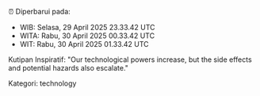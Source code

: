 ⏰ Diperbarui pada:
- WIB: Selasa, 29 April 2025 23.33.42 UTC
- WITA: Rabu, 30 April 2025 00.33.42 UTC
- WIT: Rabu, 30 April 2025 01.33.42 UTC

Kutipan Inspiratif:
"Our technological powers increase, but the side effects and potential hazards also escalate."


Kategori: technology

